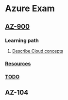 # Azure Exam

## [AZ-900](./az-900)

### Learning path

1. [Describe Cloud concepts](./az-900/01-describe-cloud-concepts/notes.md)  

### [Resources](./az-900/resources.md)

### [TODO](./az-900/todo.md)

## AZ-104
